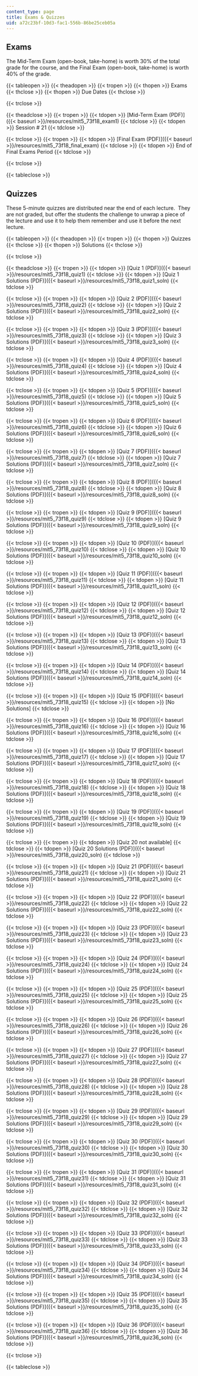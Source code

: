 ```yaml
---
content_type: page
title: Exams & Quizzes
uid: a72c23bf-10d3-fac1-556b-86be25ceb05a
---
```


Exams
-----

The Mid-Term Exam (open-book, take-home) is worth 30% of the total grade for the course, and the Final Exam (open-book, take-home) is worth 40% of the grade.

{{< tableopen >}}
{{< theadopen >}}
{{< tropen >}}
{{< thopen >}}
Exams
{{< thclose >}}
{{< thopen >}}
Due Dates
{{< thclose >}}

{{< trclose >}}

{{< theadclose >}}
{{< tropen >}}
{{< tdopen >}}
[Mid-Term Exam (PDF)]({{< baseurl >}}/resources/mit5_73f18_exam1)
{{< tdclose >}}
{{< tdopen >}}
Session # 21
{{< tdclose >}}

{{< trclose >}}
{{< tropen >}}
{{< tdopen >}}
[Final Exam (PDF)]({{< baseurl >}}/resources/mit5_73f18_final_exam)
{{< tdclose >}}
{{< tdopen >}}
End of Final Exams Period
{{< tdclose >}}

{{< trclose >}}

{{< tableclose >}}

Quizzes
-------

These 5-minute quizzes are distributed near the end of each lecture.  They are not graded, but offer the students the challenge to unwrap a piece of the lecture and use it to help them remember and use it before the next lecture.

{{< tableopen >}}
{{< theadopen >}}
{{< tropen >}}
{{< thopen >}}
Quizzes
{{< thclose >}}
{{< thopen >}}
Solutions
{{< thclose >}}

{{< trclose >}}

{{< theadclose >}}
{{< tropen >}}
{{< tdopen >}}
[Quiz 1 (PDF)]({{< baseurl >}}/resources/mit5_73f18_quiz1)
{{< tdclose >}}
{{< tdopen >}}
[Quiz 1 Solutions (PDF)]({{< baseurl >}}/resources/mit5_73f18_quiz1_soln)
{{< tdclose >}}

{{< trclose >}}
{{< tropen >}}
{{< tdopen >}}
[Quiz 2 (PDF)]({{< baseurl >}}/resources/mit5_73f18_quiz2)
{{< tdclose >}}
{{< tdopen >}}
[Quiz 2 Solutions (PDF)]({{< baseurl >}}/resources/mit5_73f18_quiz2_soln)
{{< tdclose >}}

{{< trclose >}}
{{< tropen >}}
{{< tdopen >}}
[Quiz 3 (PDF)]({{< baseurl >}}/resources/mit5_73f18_quiz3)
{{< tdclose >}}
{{< tdopen >}}
[Quiz 3 Solutions (PDF)]({{< baseurl >}}/resources/mit5_73f18_quiz3_soln)
{{< tdclose >}}

{{< trclose >}}
{{< tropen >}}
{{< tdopen >}}
[Quiz 4 (PDF)]({{< baseurl >}}/resources/mit5_73f18_quiz4)
{{< tdclose >}}
{{< tdopen >}}
[Quiz 4 Solutions (PDF)]({{< baseurl >}}/resources/mit5_73f18_quiz4_soln)
{{< tdclose >}}

{{< trclose >}}
{{< tropen >}}
{{< tdopen >}}
[Quiz 5 (PDF)]({{< baseurl >}}/resources/mit5_73f18_quiz5)
{{< tdclose >}}
{{< tdopen >}}
[Quiz 5 Solutions (PDF)]({{< baseurl >}}/resources/mit5_73f18_quiz5_soln)
{{< tdclose >}}

{{< trclose >}}
{{< tropen >}}
{{< tdopen >}}
[Quiz 6 (PDF)]({{< baseurl >}}/resources/mit5_73f18_quiz6)
{{< tdclose >}}
{{< tdopen >}}
[Quiz 6 Solutions (PDF)]({{< baseurl >}}/resources/mit5_73f18_quiz6_soln)
{{< tdclose >}}

{{< trclose >}}
{{< tropen >}}
{{< tdopen >}}
[Quiz 7 (PDF)]({{< baseurl >}}/resources/mit5_73f18_quiz7)
{{< tdclose >}}
{{< tdopen >}}
[Quiz 7 Solutions (PDF)]({{< baseurl >}}/resources/mit5_73f18_quiz7_soln)
{{< tdclose >}}

{{< trclose >}}
{{< tropen >}}
{{< tdopen >}}
[Quiz 8 (PDF)]({{< baseurl >}}/resources/mit5_73f18_quiz8)
{{< tdclose >}}
{{< tdopen >}}
[Quiz 8 Solutions (PDF)]({{< baseurl >}}/resources/mit5_73f18_quiz8_soln)
{{< tdclose >}}

{{< trclose >}}
{{< tropen >}}
{{< tdopen >}}
[Quiz 9 (PDF)]({{< baseurl >}}/resources/mit5_73f18_quiz9)
{{< tdclose >}}
{{< tdopen >}}
[Quiz 9 Solutions (PDF)]({{< baseurl >}}/resources/mit5_73f18_quiz9_soln)
{{< tdclose >}}

{{< trclose >}}
{{< tropen >}}
{{< tdopen >}}
[Quiz 10 (PDF)]({{< baseurl >}}/resources/mit5_73f18_quiz10)
{{< tdclose >}}
{{< tdopen >}}
[Quiz 10 Solutions (PDF)]({{< baseurl >}}/resources/mit5_73f18_quiz10_soln)
{{< tdclose >}}

{{< trclose >}}
{{< tropen >}}
{{< tdopen >}}
[Quiz 11 (PDF)]({{< baseurl >}}/resources/mit5_73f18_quiz11)
{{< tdclose >}}
{{< tdopen >}}
[Quiz 11 Solutions (PDF)]({{< baseurl >}}/resources/mit5_73f18_quiz11_soln)
{{< tdclose >}}

{{< trclose >}}
{{< tropen >}}
{{< tdopen >}}
[Quiz 12 (PDF)]({{< baseurl >}}/resources/mit5_73f18_quiz12)
{{< tdclose >}}
{{< tdopen >}}
[Quiz 12 Solutions (PDF)]({{< baseurl >}}/resources/mit5_73f18_quiz12_soln)
{{< tdclose >}}

{{< trclose >}}
{{< tropen >}}
{{< tdopen >}}
[Quiz 13 (PDF)]({{< baseurl >}}/resources/mit5_73f18_quiz13)
{{< tdclose >}}
{{< tdopen >}}
[Quiz 13 Solutions (PDF)]({{< baseurl >}}/resources/mit5_73f18_quiz13_soln)
{{< tdclose >}}

{{< trclose >}}
{{< tropen >}}
{{< tdopen >}}
[Quiz 14 (PDF)]({{< baseurl >}}/resources/mit5_73f18_quiz14)
{{< tdclose >}}
{{< tdopen >}}
[Quiz 14 Solutions (PDF)]({{< baseurl >}}/resources/mit5_73f18_quiz14_soln)
{{< tdclose >}}

{{< trclose >}}
{{< tropen >}}
{{< tdopen >}}
[Quiz 15 (PDF)]({{< baseurl >}}/resources/mit5_73f18_quiz15)
{{< tdclose >}}
{{< tdopen >}}
\[No Solutions\]
{{< tdclose >}}

{{< trclose >}}
{{< tropen >}}
{{< tdopen >}}
[Quiz 16 (PDF)]({{< baseurl >}}/resources/mit5_73f18_quiz16)
{{< tdclose >}}
{{< tdopen >}}
[Quiz 16 Solutions (PDF)]({{< baseurl >}}/resources/mit5_73f18_quiz16_soln)
{{< tdclose >}}

{{< trclose >}}
{{< tropen >}}
{{< tdopen >}}
[Quiz 17 (PDF)]({{< baseurl >}}/resources/mit5_73f18_quiz17)
{{< tdclose >}}
{{< tdopen >}}
[Quiz 17 Solutions (PDF)]({{< baseurl >}}/resources/mit5_73f18_quiz17_soln)
{{< tdclose >}}

{{< trclose >}}
{{< tropen >}}
{{< tdopen >}}
[Quiz 18 (PDF)]({{< baseurl >}}/resources/mit5_73f18_quiz18)
{{< tdclose >}}
{{< tdopen >}}
[Quiz 18 Solutions (PDF)]({{< baseurl >}}/resources/mit5_73f18_quiz18_soln)
{{< tdclose >}}

{{< trclose >}}
{{< tropen >}}
{{< tdopen >}}
[Quiz 19 (PDF)]({{< baseurl >}}/resources/mit5_73f18_quiz19)
{{< tdclose >}}
{{< tdopen >}}
[Quiz 19 Solutions (PDF)]({{< baseurl >}}/resources/mit5_73f18_quiz19_soln)
{{< tdclose >}}

{{< trclose >}}
{{< tropen >}}
{{< tdopen >}}
\[Quiz 20 not available\]
{{< tdclose >}}
{{< tdopen >}}
[Quiz 20 Solutions (PDF)]({{< baseurl >}}/resources/mit5_73f18_quiz20_soln)
{{< tdclose >}}

{{< trclose >}}
{{< tropen >}}
{{< tdopen >}}
[Quiz 21 (PDF)]({{< baseurl >}}/resources/mit5_73f18_quiz21)
{{< tdclose >}}
{{< tdopen >}}
[Quiz 21 Solutions (PDF)]({{< baseurl >}}/resources/mit5_73f18_quiz21_soln)
{{< tdclose >}}

{{< trclose >}}
{{< tropen >}}
{{< tdopen >}}
[Quiz 22 (PDF)]({{< baseurl >}}/resources/mit5_73f18_quiz22)
{{< tdclose >}}
{{< tdopen >}}
[Quiz 22 Solutions (PDF)]({{< baseurl >}}/resources/mit5_73f18_quiz22_soln)
{{< tdclose >}}

{{< trclose >}}
{{< tropen >}}
{{< tdopen >}}
[Quiz 23 (PDF)]({{< baseurl >}}/resources/mit5_73f18_quiz23)
{{< tdclose >}}
{{< tdopen >}}
[Quiz 23 Solutions (PDF)]({{< baseurl >}}/resources/mit5_73f18_quiz23_soln)
{{< tdclose >}}

{{< trclose >}}
{{< tropen >}}
{{< tdopen >}}
[Quiz 24 (PDF)]({{< baseurl >}}/resources/mit5_73f18_quiz24)
{{< tdclose >}}
{{< tdopen >}}
[Quiz 24 Solutions (PDF)]({{< baseurl >}}/resources/mit5_73f18_quiz24_soln)
{{< tdclose >}}

{{< trclose >}}
{{< tropen >}}
{{< tdopen >}}
[Quiz 25 (PDF)]({{< baseurl >}}/resources/mit5_73f18_quiz25)
{{< tdclose >}}
{{< tdopen >}}
[Quiz 25 Solutions (PDF)]({{< baseurl >}}/resources/mit5_73f18_quiz25_soln)
{{< tdclose >}}

{{< trclose >}}
{{< tropen >}}
{{< tdopen >}}
[Quiz 26 (PDF)]({{< baseurl >}}/resources/mit5_73f18_quiz26)
{{< tdclose >}}
{{< tdopen >}}
[Quiz 26 Solutions (PDF)]({{< baseurl >}}/resources/mit5_73f18_quiz26_soln)
{{< tdclose >}}

{{< trclose >}}
{{< tropen >}}
{{< tdopen >}}
[Quiz 27 (PDF)]({{< baseurl >}}/resources/mit5_73f18_quiz27)
{{< tdclose >}}
{{< tdopen >}}
[Quiz 27 Solutions (PDF)]({{< baseurl >}}/resources/mit5_73f18_quiz27_soln)
{{< tdclose >}}

{{< trclose >}}
{{< tropen >}}
{{< tdopen >}}
[Quiz 28 (PDF)]({{< baseurl >}}/resources/mit5_73f18_quiz28)
{{< tdclose >}}
{{< tdopen >}}
[Quiz 28 Solutions (PDF)]({{< baseurl >}}/resources/mit5_73f18_quiz28_soln)
{{< tdclose >}}

{{< trclose >}}
{{< tropen >}}
{{< tdopen >}}
[Quiz 29 (PDF)]({{< baseurl >}}/resources/mit5_73f18_quiz29)
{{< tdclose >}}
{{< tdopen >}}
[Quiz 29 Solutions (PDF)]({{< baseurl >}}/resources/mit5_73f18_quiz29_soln)
{{< tdclose >}}

{{< trclose >}}
{{< tropen >}}
{{< tdopen >}}
[Quiz 30 (PDF)]({{< baseurl >}}/resources/mit5_73f18_quiz30)
{{< tdclose >}}
{{< tdopen >}}
[Quiz 30 Solutions (PDF)]({{< baseurl >}}/resources/mit5_73f18_quiz30_soln)
{{< tdclose >}}

{{< trclose >}}
{{< tropen >}}
{{< tdopen >}}
[Quiz 31 (PDF)]({{< baseurl >}}/resources/mit5_73f18_quiz31)
{{< tdclose >}}
{{< tdopen >}}
[Quiz 31 Solutions (PDF)]({{< baseurl >}}/resources/mit5_73f18_quiz31_soln)
{{< tdclose >}}

{{< trclose >}}
{{< tropen >}}
{{< tdopen >}}
[Quiz 32 (PDF)]({{< baseurl >}}/resources/mit5_73f18_quiz32)
{{< tdclose >}}
{{< tdopen >}}
[Quiz 32 Solutions (PDF)]({{< baseurl >}}/resources/mit5_73f18_quiz32_soln)
{{< tdclose >}}

{{< trclose >}}
{{< tropen >}}
{{< tdopen >}}
[Quiz 33 (PDF)]({{< baseurl >}}/resources/mit5_73f18_quiz33)
{{< tdclose >}}
{{< tdopen >}}
[Quiz 33 Solutions (PDF)]({{< baseurl >}}/resources/mit5_73f18_quiz33_soln)
{{< tdclose >}}

{{< trclose >}}
{{< tropen >}}
{{< tdopen >}}
[Quiz 34 (PDF)]({{< baseurl >}}/resources/mit5_73f18_quiz34)
{{< tdclose >}}
{{< tdopen >}}
[Quiz 34 Solutions (PDF)]({{< baseurl >}}/resources/mit5_73f18_quiz34_soln)
{{< tdclose >}}

{{< trclose >}}
{{< tropen >}}
{{< tdopen >}}
[Quiz 35 (PDF)]({{< baseurl >}}/resources/mit5_73f18_quiz35)
{{< tdclose >}}
{{< tdopen >}}
[Quiz 35 Solutions (PDF)]({{< baseurl >}}/resources/mit5_73f18_quiz35_soln)
{{< tdclose >}}

{{< trclose >}}
{{< tropen >}}
{{< tdopen >}}
[Quiz 36 (PDF)]({{< baseurl >}}/resources/mit5_73f18_quiz36)
{{< tdclose >}}
{{< tdopen >}}
[Quiz 36 Solutions (PDF)]({{< baseurl >}}/resources/mit5_73f18_quiz36_soln)
{{< tdclose >}}

{{< trclose >}}

{{< tableclose >}}